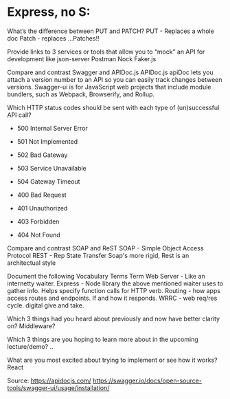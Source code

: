 # Express, no S:

What’s the difference between PUT and PATCH?
PUT - Replaces a whole doc
Patch - replaces ...Patches!!

Provide links to 3 services or tools that allow you to “mock” an API for 
development like json-server
Postman
Nock
Faker.js

Compare and contrast Swagger and APIDoc.js 
APIDoc.js apiDoc lets you attach a version number to an API so you can easily track changes between versions. Swagger-ui is for JavaScript web projects that include module bundlers, such as Webpack, Browserify, and Rollup. 

Which HTTP status codes should be sent with each type of (un)successful API call?
- 500 Internal Server Error
- 501 Not Implemented
- 502 Bad Gateway
- 503 Service Unavailable
- 504 Gateway Timeout

- 400 Bad Request
- 401 Unauthorized
- 403 Forbidden
- 404 Not Found

Compare and contrast SOAP and ReST
SOAP - Simple Object Access Protocol
REST - Rep State Transfer
Soap's more rigid, Rest is an architectual style

Document the following Vocabulary Terms
Term
Web Server - Like an internetty waiter.
Express - Node library the above mentioned waiter uses to gather info. Helps specify function calls for HTTP verb.
Routing - how apps access routes and endpoints. If and how it responds.
WRRC - web req/res cycle. digital give and take.


Which 3 things had you heard about previously and now have better clarity on?
Middleware?

Which 3 things are you hoping to learn more about in the upcoming lecture/demo?
..

What are you most excited about trying to implement or see how it works?
React

Source:
https://apidocjs.com/
https://swagger.io/docs/open-source-tools/swagger-ui/usage/installation/
